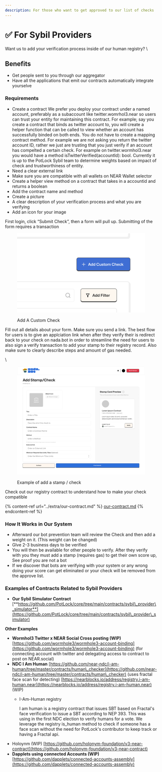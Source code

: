```yaml
---
description: For those who want to get approved to our list of checks
---
```


# ✅ For Sybil Providers

Want us to add your verification process inside of our human registry? \


## Benefits

* Get people sent to you through our aggregator
* Have all the applications that emit our contracts automatically integrate yourselve

### Requirements

* Create a contract We prefer you deploy your contract under a named account, preferably as a subaccount like twitter.womrhol3.near so users can trust your entity for maintaining this contract. For example; say you create a contract that binds as twitter account to, you will create a helper function that can be called to view whether an account has successfully binded on both ends. You do not have to create a mapping contract method. For example we are not asking you return the twitter account ID, rather we just are trusting that you just verify if an account has compelted a certain check. For example on twitter.wormhol3.near you would have a method isTwitterVerified(accountId): bool. Currently it is up to the PotLock Sybil team to determine weights based on impact of check and trustworthiness of entity.
* Need a clear external link
* Make sure you are compatible with all wallets on NEAR Wallet selector&#x20;
* Create a helper view method on a contract that takes in a accountid and returns a boolean
* Add the contract name and method&#x20;
* Create a picture
* A clear description of your verification process and what you are verifying
* Add an icon for your image

First login,  click “Submit Check”, then a form will pull up. Submitting of the form requires a transaction

<figure><img src="../.gitbook/assets/Screenshot 2024-01-05 at 3.01.08 PM.png" alt=""><figcaption><p>Add A Custom Check</p></figcaption></figure>

Fill out all details about your form. Make sure you send a link. The best flow for users is to give an applciation link when after they verify their is redirect back to your check on nada.bot in order to streamline the need for users to also sign a verify transaction to add your stamp to their registry record. Also make sure to clearly describe steps and amount of gas needed.

\


<figure><img src="../.gitbook/assets/Submit Stamp for gitbook.png" alt=""><figcaption><p>Example of add a stamp / check</p></figcaption></figure>

Check out our registry contract to understand how to make your check compatible

{% content-ref url="../extra/our-contract.md" %}
[our-contract.md](../extra/our-contract.md)
{% endcontent-ref %}

### How It Works in Our System

* Afterward our bot prevention team will review the Check and then add a weight on it. (This weight can be changed)
* GIve 2-3 business days to be verified
* You will then be available for other people to verify. After they verify with you they must add a stamp (requires gas) to get their own score up, See proof you are not a bot&#x20;
* If we discover that bots are verifying with your system or any wrong doing your score can get eliminated or your check will be removed from the approve list.



### Examples of Contracts Related to Sybil Providers

* **Our Sybil Simulator Contract** [**https://github.com/PotLock/core/tree/main/contracts/sybil\_provider\_simulator**](https://github.com/PotLock/core/tree/main/contracts/sybil\_provider\_simulator)

**Other Examples**

* **Wormhol3 Twitter x NEAR Social Cross posting (WIP)** [https://github.com/wormhole3/wormhole3-account-binding](https://github.com/wormhole3/wormhole3-account-binding) (for connecting account with twitter and delegating access to contract to post on NEAR.social)
* **NDC I Am Human** [https://github.com/near-ndc/i-am-human/tree/master/contracts/human\_checker](https://github.com/near-ndc/i-am-human/tree/master/contracts/human\_checker) (uses fractal face scan for detecting)  [https://nearblocks.io/address/registry.i-am-human.near](https://nearblocks.io/address/registry.i-am-human.near) (WIP)
  *   I-Am-Human registry

      I am human is a registry contract that issues SBT based on Fractal's face verification to issue a SBT according to NEP 393. This was using in the first NDC election to verify humans for a vote. We leverage the registry is\_human method to check if someone has a face scan without the need for PotLock's contributor to keep track or having a Fractal api. &#x20;
* Holoynm (WIP) [https://github.com/holonym-foundation/v3-near-contract](https://github.com/holonym-foundation/v3-near-contract)
* **Dapplets using connected Accounts (WIP)** [https://github.com/dapplets/connected-accounts-assembly](https://github.com/dapplets/connected-accounts-assembly)
